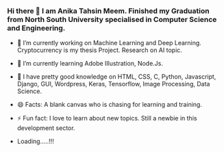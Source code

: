 ### Hi there 👋 I am Anika Tahsin Meem. Finished my Graduation from North South University specialised in Computer Science and Engineering.

<!--
**AnikaMeem/AnikaMeem** is a ✨ _special_ ✨ repository because its `README.md` (this file) appears on your GitHub profile.
Here are some ideas to get you started:
-->

- 🔭 I’m currently working on Machine Learning and Deep Learning. Cryptocurrency is my thesis Project. Research on AI topic.
- 🌱 I’m currently learning Adobe Illustration, Node.Js.
- 👯 I have pretty good knowledge on HTML, CSS, C, Python, Javascript, Django, GUI, Wordpress, Keras, Tensorflow, Image Processing, Data Science.
- 😄 Facts: A blank canvas who is chasing for learning and training. 
- ⚡ Fun fact: I love to learn about new topics. Still a newbie in this development sector.

- Loading.....!!!
